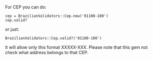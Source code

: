 For CEP you can do:
```
cep = BrazilianValidators::Cep.new('01100-100')
cep.valid?
```

or just:

```
BrazilianValidators::Cep.valid?('01100-100')
```

It will allow only this format XXXXX-XXX. Please note that this gem not check what address belongs to that CEP.
